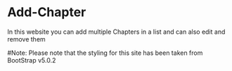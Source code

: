 # Add-Chapter
In this website you can add multiple Chapters in a list and can also edit and remove them

#Note:
Please note that the styling for this site has been taken from BootStrap v5.0.2
